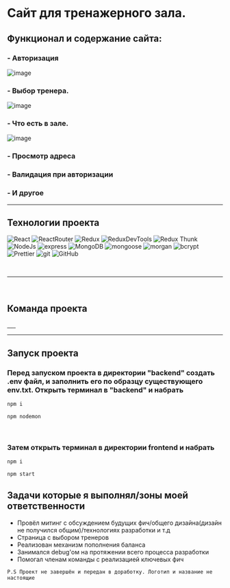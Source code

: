 <br>

# Сайт для тренажерного зала.

## Функционал и содержание сайта:

### - Авторизация

![image](./assets/auth.gif)

### - Выбор тренера.

![image](./assets/reserve.gif)

### - Что есть в зале.

![image](./assets/info.gif)

### - Просмотр адреса

### - Валидация при авторизации

### - И другое

___

## Технологии проекта

![React](https://img.shields.io/badge/-React-430098?style=for-the-badge&logo=react&logoColor=blue)
![ReactRouter](https://img.shields.io/badge/-React_Router-430098?style=for-the-badge&logo=react-router&logoColor=blue)
![Redux](https://img.shields.io/badge/-Redux-45b8d8?style=for-the-badge&logo=redux&logoColor=orange)
![ReduxDevTools](https://img.shields.io/badge/redux_toolkit-45b8d8?style=for-the-badge&logo=redux&logoColor=orange)
![Redux Thunk](https://img.shields.io/badge/-Redux_Thunk-45b8d8?style=for-the-badge&logo=Redux&logoColor=orange)
![NodeJs](https://img.shields.io/badge/-Nodejs-43853d?style=for-the-badge&logo=Node.js&logoColor=white)
![express](https://img.shields.io/badge/express-green?style=for-the-badge&logo=express)
![MongoDB](https://img.shields.io/badge/-MongoDB-purple?style=for-the-badge&logo=mongodb&logoColor=green)
![mongoose](https://img.shields.io/badge/mongoose-purple?style=for-the-badge&logo=mongodb&logoColor=green)
![morgan](https://img.shields.io/badge/-MORGAN-gray?style=for-the-badge&logo=morgan&logoColor=orange)
![bcrypt](https://img.shields.io/badge/bcrypt-gray?style=for-the-badge&logo)
![Prettier](https://img.shields.io/badge/-Prettier-grey?style=for-the-badge&logo=Prettier&logoColor=orange)
![git](https://img.shields.io/badge/-Git-black?style=for-the-badge&logo=git&logoColor=white)
![GitHub](https://img.shields.io/badge/-GitHub-black?style=for-the-badge&logo=github&logoColor=white)

<br>

___

<br>

## Команда проекта

  <a href="https://github.com/4abaev">
    <img alt="" src="https://img.shields.io/badge/-CHABAEV_RASHID-black?style=for-the-badge&logo=github&logoColor=white" />
  </a>
  <a href="https://github.com/zxcviolence">
    <img alt="" src="https://img.shields.io/badge/-YAKUBOV_ISLAM-black?style=for-the-badge&logo=github&logoColor=white" />
  </a>
  <a href="https://github.com/WetFlamer">
    <img alt="" src="https://img.shields.io/badge/-CHABAEV_KHAMID-black?style=for-the-badge&logo=github&logoColor=white" />
  </a>
  </a>
  <a href="https://github.com/arthurshelbaev">
    <img alt="" src="https://img.shields.io/badge/-YUNUSOV_ARTHUR-black?style=for-the-badge&logo=github&logoColor=white" />
  </a>
  <a href="https://github.com/Duzhiev">
    <img alt="" src="https://img.shields.io/badge/-DUZHIEV-black?style=for-the-badge&logo=github&logoColor=white" />
  </a>
  <a href="https://github.com/ADDIC42">
    <img alt="" src="https://img.shields.io/badge/-SARALIEV-black?style=for-the-badge&logo=github&logoColor=white" />
  </a>

---

## Запуск проекта

### Перед запуском проекта в директории "backend" создать .env файл, и заполнить его по образцу существующего env.txt. Открыть терминал в "backend" и набрать

```javascript
npm i
```

```javascript
npm nodemon
```

<br>

### Затем открыть терминал в директории frontend и набрать

```javascript
npm i
```

```javascript
npm start
```

## Задачи которые я выполнял/зоны моей ответственности 
* Провёл митинг с обсуждением будущих фич/общего дизайна(дизайн не получился общим)/технологиях разработки и т.д
* Страница с выбором тренеров 
* Реализован механизм пополнения баланса
* Занимался debug'ом на протяжении всего процесса разработки
* Помогал членам команды с реализацией ключевых фич

``` 
P.S Проект не завершён и передан в доработку. Логотип и название не настоящие
````
